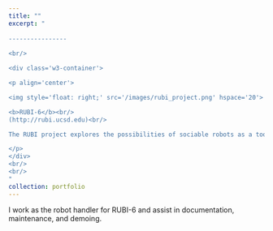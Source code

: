 ```yaml
---
title: ""
excerpt: "  
  
----------------
  
<br/>

<div class='w3-container'>

<p align='center'>

<img style='float: right;' src='/images/rubi_project.png' hspace='20'>

<b>RUBI-6</b><br/>
(http://rubi.ucsd.edu)<br/>

The RUBI project explores the possibilities of sociable robots as a tool for education and enrichment for toddlers in early childhood education environments.

</p>
</div>
<br/>
<br/>
"
collection: portfolio
---
```


I work as the robot handler for RUBI-6 and assist in documentation, maintenance, and demoing.
